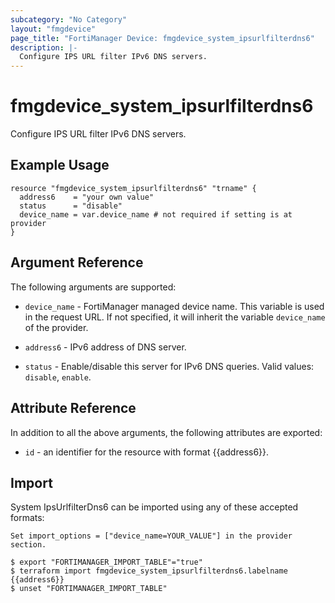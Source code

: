 ```yaml
---
subcategory: "No Category"
layout: "fmgdevice"
page_title: "FortiManager Device: fmgdevice_system_ipsurlfilterdns6"
description: |-
  Configure IPS URL filter IPv6 DNS servers.
---
```


# fmgdevice_system_ipsurlfilterdns6
Configure IPS URL filter IPv6 DNS servers.

## Example Usage

```hcl
resource "fmgdevice_system_ipsurlfilterdns6" "trname" {
  address6    = "your own value"
  status      = "disable"
  device_name = var.device_name # not required if setting is at provider
}
```

## Argument Reference


The following arguments are supported:

* `device_name` - FortiManager managed device name. This variable is used in the request URL. If not specified, it will inherit the variable `device_name` of the provider.

* `address6` - IPv6 address of DNS server.
* `status` - Enable/disable this server for IPv6 DNS queries. Valid values: `disable`, `enable`.



## Attribute Reference

In addition to all the above arguments, the following attributes are exported:
* `id` - an identifier for the resource with format {{address6}}.

## Import

System IpsUrlfilterDns6 can be imported using any of these accepted formats:
```
Set import_options = ["device_name=YOUR_VALUE"] in the provider section.

$ export "FORTIMANAGER_IMPORT_TABLE"="true"
$ terraform import fmgdevice_system_ipsurlfilterdns6.labelname {{address6}}
$ unset "FORTIMANAGER_IMPORT_TABLE"
```


